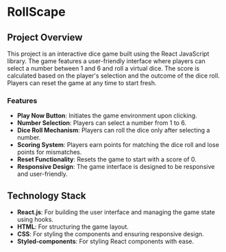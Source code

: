 # RollScape


## Project Overview
This project is an interactive dice game built using the React JavaScript library. The game features a user-friendly interface where players can select a number between 1 and 6 and roll a virtual dice. The score is calculated based on the player's selection and the outcome of the dice roll. Players can reset the game at any time to start fresh.

### Features
- **Play Now Button**: Initiates the game environment upon clicking.
- **Number Selection**: Players can select a number from 1 to 6.
- **Dice Roll Mechanism**: Players can roll the dice only after selecting a number.
- **Scoring System**: Players earn points for matching the dice roll and lose points for mismatches.
- **Reset Functionality**: Resets the game to start with a score of 0.
- **Responsive Design**: The game interface is designed to be responsive and user-friendly.

## Technology Stack
- **React.js**: For building the user interface and managing the game state using hooks.
- **HTML**: For structuring the game layout.
- **CSS**: For styling the components and ensuring responsive design.
- **Styled-components**: For styling React components with ease.


